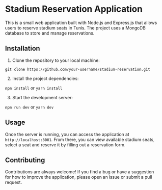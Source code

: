 # Stadium Reservation Application

This is a small web application built with Node.js and Express.js that allows users to reserve stadium seats in Tunis. The project uses a MongoDB database to store and manage reservations.

## Installation

1. Clone the repository to your local machine:

`git clone https://github.com/your-username/stadium-reservation.git`

2. Install the project dependencies:

`npm install` or `yarn install`

3. Start the development server:

`npm run dev` or `yarn dev`

## Usage

Once the server is running, you can access the application at `http://localhost:3001`. From there, you can view available stadium seats, select a seat and reserve it by filling out a reservation form.

## Contributing

Contributions are always welcome! If you find a bug or have a suggestion for how to improve the application, please open an issue or submit a pull request.
